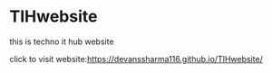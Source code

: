 # TIHwebsite
this is techno it hub website

click to visit website:https://devanssharma116.github.io/TIHwebsite/
